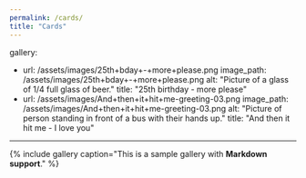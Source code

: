 ```yaml
---
permalink: /cards/
title: "Cards"
---
```

gallery:
  - url: /assets/images/25th+bday+-+more+please.png
    image_path: /assets/images/25th+bday+-+more+please.png
    alt: "Picture of a glass of 1/4 full glass of beer."
    title: "25th birthday - more please"
  - url: /assets/images/And+then+it+hit+me-greeting-03.png
    image_path: /assets/images/And+then+it+hit+me-greeting-03.png
    alt: "Picture of person standing in front of a bus with their hands up."
    title: "And then it hit me - I love you"
---
{% include gallery caption="This is a sample gallery with **Markdown support**." %}